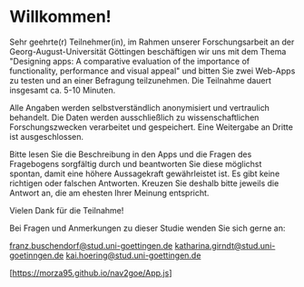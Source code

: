 # Willkommen!


Sehr geehrte(r) Teilnehmer(in),
im Rahmen unserer Forschungsarbeit an der Georg-August-Universität Göttingen
beschäftigen wir uns mit dem Thema "Designing apps: A comparative evaluation of the importance of functionality, performance and visual appeal" 
und bitten Sie zwei Web-Apps zu testen und an einer Befragung teilzunehmen. 
Die Teilnahme dauert insgesamt ca. 5-10 Minuten.

Alle Angaben werden selbstverständlich anonymisiert und vertraulich behandelt.
Die Daten werden ausschließlich zu wissenschaftlichen
Forschungszwecken verarbeitet und gespeichert. Eine Weitergabe an Dritte ist ausgeschlossen.

Bitte lesen Sie die Beschreibung in den Apps und die Fragen des Fragebogens sorgfältig durch und
beantworten Sie diese möglichst spontan, damit eine höhere Aussagekraft gewährleistet ist. 
Es gibt keine richtigen oder falschen Antworten. Kreuzen Sie deshalb bitte jeweils die Antwort
an, die am ehesten Ihrer Meinung entspricht.

Vielen Dank für die Teilnahme! 

Bei Fragen und Anmerkungen zu dieser Studie wenden Sie sich gerne an:

franz.buschendorf@stud.uni-goettingen.de
katharina.girndt@stud.uni-goetinngen.de
kai.hoering@stud.uni-goettingen.de

[https://morza95.github.io/nav2goe/App.js]
